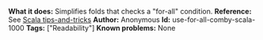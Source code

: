**What it does:** Simplifies folds that checks a "for-all" condition.
**Reference:** See [Scala tips-and-tricks](https://pavelfatin.com/scala-collections-tips-and-tricks)
**Author:** Anonymous
**Id:** use-for-all-comby-scala-1000
**Tags:** ["Readability"]
**Known problems:** None

